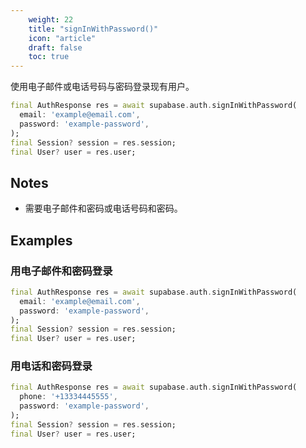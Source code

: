 ```yaml
---
    weight: 22
    title: "signInWithPassword()"
    icon: "article"
    draft: false
    toc: true
---
```


使用电子邮件或电话号码与密码登录现有用户。


```dart
final AuthResponse res = await supabase.auth.signInWithPassword(
  email: 'example@email.com',
  password: 'example-password',
);
final Session? session = res.session;
final User? user = res.user;
```






## Notes

- 需要电子邮件和密码或电话号码和密码。










## Examples

### 用电子邮件和密码登录



```dart
final AuthResponse res = await supabase.auth.signInWithPassword(
  email: 'example@email.com',
  password: 'example-password',
);
final Session? session = res.session;
final User? user = res.user;
```

### 用电话和密码登录



```dart
final AuthResponse res = await supabase.auth.signInWithPassword(
  phone: '+13334445555',
  password: 'example-password',
);
final Session? session = res.session;
final User? user = res.user;
```